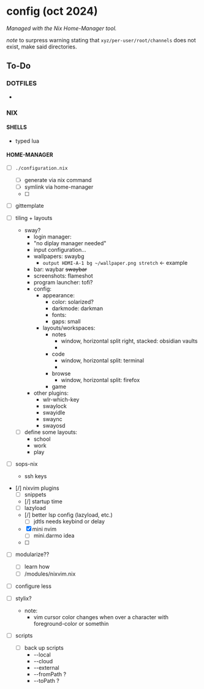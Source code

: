 # config (oct 2024)
*Managed with the Nix Home-Manager tool.*

*note* to surpress warning stating that `xyz/per-user/root/channels` does not exist, make said directories.

## To-Do

### DOTFILES
-

### NIX

#### SHELLS

- typed lua

#### HOME-MANAGER

- [ ] `./configuration.nix`
    - [ ] generate via nix command
    - [ ] symlink via home-manager
    - [ ]
- [ ] gittemplate
- [ ] tiling + layouts
    - sway?
        - login manager:
        - "no diplay manager needed"
        - input configuration...
        - wallpapers: swaybg
            - `output HDMI-A-1 bg ~/wallpaper.png stretch` <- example
        - bar: waybar ~~swaybar~~
        - screenshots: flameshot
        - program launcher: tofi?
        - config:
            - appearance:
                - color: solarized?
                - darkmode: darkman
                - fonts:
                - gaps: small
            - layouts/workspaces:
                - notes
                    - window, horizontal split right, stacked: obsidian vaults
                    -
                - code
                    - window, horizontal split: terminal
                    -
                - browse
                    - window, horizontal split: firefox
                - game
        - other plugins:
            - wlr-which-key
            - swaylock
            - swayidle
            - swaync
            - swayosd


    - [ ] define some layouts:
        - school
        - work
        - play
- [ ] sops-nix
    - ssh keys
- [/] nixvim plugins
    - [ ] snippets
    - [/] startup time
    - [ ] lazyload
    - [/] better lsp config (lazyload, etc.)
        - [ ] jdtls needs keybind or delay
    - [x] mini nvim
        - [ ] mini.darmo idea
    - [ ] 

- [ ] modularize??
    - [ ] learn how
    - [ ] /modules/nixvim.nix
- [ ] configure less

- [ ] stylix?
    - note:
        - vim cursor color changes when over a character with foreground-color or somethin
- [ ] scripts
    - [ ] back up scripts
        - --local
        - --cloud
        - --external
        - --fromPath    ?
        - --toPath      ?


